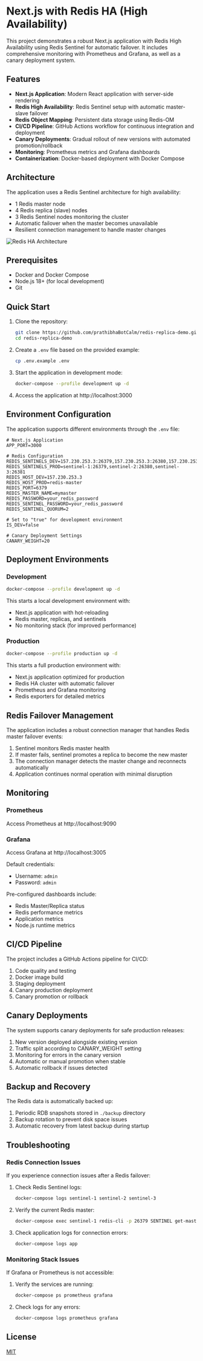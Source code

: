 # Next.js with Redis HA (High Availability)

This project demonstrates a robust Next.js application with Redis High Availability using Redis Sentinel for automatic failover. It includes comprehensive monitoring with Prometheus and Grafana, as well as a canary deployment system.

## Features

- **Next.js Application**: Modern React application with server-side rendering
- **Redis High Availability**: Redis Sentinel setup with automatic master-slave failover
- **Redis Object Mapping**: Persistent data storage using Redis-OM
- **CI/CD Pipeline**: GitHub Actions workflow for continuous integration and deployment
- **Canary Deployments**: Gradual rollout of new versions with automated promotion/rollback
- **Monitoring**: Prometheus metrics and Grafana dashboards
- **Containerization**: Docker-based deployment with Docker Compose

## Architecture

The application uses a Redis Sentinel architecture for high availability:

- 1 Redis master node
- 4 Redis replica (slave) nodes
- 3 Redis Sentinel nodes monitoring the cluster
- Automatic failover when the master becomes unavailable
- Resilient connection management to handle master changes

![Redis HA Architecture](docs/redis-ha-architecture.png)

## Prerequisites

- Docker and Docker Compose
- Node.js 18+ (for local development)
- Git

## Quick Start

1. Clone the repository:
   ```bash
   git clone https://github.com/prathibhaBotCalm/redis-replica-demo.git
   cd redis-replica-demo
   ```

2. Create a `.env` file based on the provided example:
   ```bash
   cp .env.example .env
   ```

3. Start the application in development mode:
   ```bash
   docker-compose --profile development up -d
   ```

4. Access the application at http://localhost:3000

## Environment Configuration

The application supports different environments through the `.env` file:

```
# Next.js Application
APP_PORT=3000

# Redis Configuration
REDIS_SENTINELS_DEV=157.230.253.3:26379,157.230.253.3:26380,157.230.253.3:26381
REDIS_SENTINELS_PROD=sentinel-1:26379,sentinel-2:26380,sentinel-3:26381
REDIS_HOST_DEV=157.230.253.3
REDIS_HOST_PROD=redis-master
REDIS_PORT=6379
REDIS_MASTER_NAME=mymaster
REDIS_PASSWORD=your_redis_password
REDIS_SENTINEL_PASSWORD=your_redis_password
REDIS_SENTINEL_QUORUM=2

# Set to "true" for development environment
IS_DEV=false

# Canary Deployment Settings
CANARY_WEIGHT=20
```

## Deployment Environments

### Development

```bash
docker-compose --profile development up -d
```

This starts a local development environment with:
- Next.js application with hot-reloading
- Redis master, replicas, and sentinels
- No monitoring stack (for improved performance)

### Production

```bash
docker-compose --profile production up -d
```

This starts a full production environment with:
- Next.js application optimized for production
- Redis HA cluster with automatic failover
- Prometheus and Grafana monitoring
- Redis exporters for detailed metrics

## Redis Failover Management

The application includes a robust connection manager that handles Redis master failover events:

1. Sentinel monitors Redis master health
2. If master fails, sentinel promotes a replica to become the new master
3. The connection manager detects the master change and reconnects automatically
4. Application continues normal operation with minimal disruption

## Monitoring

### Prometheus

Access Prometheus at http://localhost:9090

### Grafana

Access Grafana at http://localhost:3005

Default credentials:
- Username: `admin`
- Password: `admin`

Pre-configured dashboards include:
- Redis Master/Replica status
- Redis performance metrics
- Application metrics
- Node.js runtime metrics

## CI/CD Pipeline

The project includes a GitHub Actions pipeline for CI/CD:

1. Code quality and testing
2. Docker image build
3. Staging deployment
4. Canary production deployment
5. Canary promotion or rollback

## Canary Deployments

The system supports canary deployments for safe production releases:

1. New version deployed alongside existing version
2. Traffic split according to CANARY_WEIGHT setting
3. Monitoring for errors in the canary version
4. Automatic or manual promotion when stable
5. Automatic rollback if issues detected

## Backup and Recovery

The Redis data is automatically backed up:

1. Periodic RDB snapshots stored in `./backup` directory
2. Backup rotation to prevent disk space issues
3. Automatic recovery from latest backup during startup

## Troubleshooting

### Redis Connection Issues

If you experience connection issues after a Redis failover:

1. Check Redis Sentinel logs:
   ```bash
   docker-compose logs sentinel-1 sentinel-2 sentinel-3
   ```

2. Verify the current Redis master:
   ```bash
   docker-compose exec sentinel-1 redis-cli -p 26379 SENTINEL get-master-addr-by-name mymaster
   ```

3. Check application logs for connection errors:
   ```bash
   docker-compose logs app
   ```

### Monitoring Stack Issues

If Grafana or Prometheus is not accessible:

1. Verify the services are running:
   ```bash
   docker-compose ps prometheus grafana
   ```

2. Check logs for any errors:
   ```bash
   docker-compose logs prometheus grafana
   ```

## License

[MIT](LICENSE)